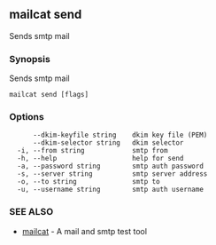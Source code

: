 ## mailcat send

Sends smtp mail

### Synopsis

Sends smtp mail

```
mailcat send [flags]
```

### Options

```
      --dkim-keyfile string    dkim key file (PEM)
      --dkim-selector string   dkim selector
  -i, --from string            smtp from
  -h, --help                   help for send
  -a, --password string        smtp auth password
  -s, --server string          smtp server address
  -o, --to string              smtp to
  -u, --username string        smtp auth username
```

### SEE ALSO

* [mailcat](mailcat.md)	 - A mail and smtp test tool

